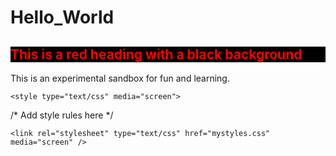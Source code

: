 # Hello_World
<!DOCTYPE html>
<html>
    <h2 style="color:red; background:black;">This is a red heading with a black background</h2>
    <head>
        <title>Hello World</title>
    </head>
    <body>
        <p>This is an experimental sandbox for fun and learning.</p>
    </body>
    
    <style type="text/css" media="screen">

/* Add style rules here */

</style>

    <link rel="stylesheet" type="text/css" href="mystyles.css" media="screen" />

</html>

